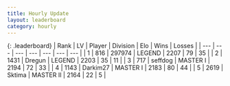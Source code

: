 ```yaml
---
title: Hourly Update
layout: leaderboard
category: hourly
---
```


{: .leaderboard}
| Rank | LV | Player | Division | Elo | Wins | Losses |
| --- | --- | --- | --- | --- | --- | --- |
| <span data-change="0">1</span> | 816 | <span title="ID: 544038">297974</span> | LEGEND | <span data-change="0">2207</span> | <span data-change="0">79</span> | <span data-change="0">35</span> |
| <span data-change="0">2</span> | 1431 | <span title="ID: 337810">Dregun</span> | LEGEND | <span data-change="0">2203</span> | <span data-change="0">35</span> | <span data-change="0">11</span> |
| <span data-change="7">3</span> | 717 | <span title="ID: 285016">seffdog</span> | MASTER I | <span data-change="86">2194</span> | <span data-change="9">72</span> | <span data-change="0">33</span> |
| <span data-change="-1">4</span> | 1143 | <span title="ID: 694036">Darkim27</span> | MASTER I | <span data-change="0">2183</span> | <span data-change="0">80</span> | <span data-change="0">44</span> |
| <span data-change="-1">5</span> | 2619 | <span title="ID: 353063">Sktima</span> | MASTER II | <span data-change="0">2164</span> | <span data-change="0">22</span> | <span data-change="0">5</span> |